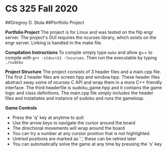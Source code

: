 # CS 325 Fall 2020
##Gregroy D. Stula
##Portfolio Project

**Portfolio Project**
The project is for Linux and was tested on the flip engr server.
The project's GUI requires the ncurses library, which exists on the engr server. Linking is handled in the make file.

**Compilation Instructions**
To compile simply type `make` and allow g++ to compile with `g++ -std=c+11 -lncurses`.
Then run the executable by typing `./sudoku`

**Project Structure**
The project consists of 3 header files and a main.cpp file.
The first 2 header files are screen.hpp and window.hpp.
These header files abstract away some of ncurses C API and wrap them in a more C++ friendly interface.
The third headerfile is sudoku_game.hpp and it contains the game logic and class definitions.
The main.cpp file simply includes the header files and instatiates and instance of sudoku and runs the gameloop.

**Game Controls**
- Press the 'q' key at anytime to quit
- Use the arrow keys to navigate the cursor around the board
- The directional movements will wrap around the board
- You can try a number at any cursior position that is not highlighted.
- Untried positions are marked as '.', these can be retried later
- You can automatically solve the game at any time by pressing the 's' key
